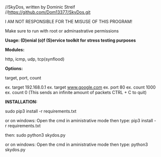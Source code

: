 //SkyDos, written by Dominic Streif
//https://github.com/Dom13377/SkyDos.git

I AM NOT RESPONSIBLE FOR THE MISUSE OF THIS PROGRAM!

Make sure to run with root or adminastrative permissions

**Usage:
(D)enial (o)f (S)ervice toolkit for stress testing purposes**

**Modules:**

http, icmp, udp, tcp(synflood)

**Options:**

target, port, count

ex. target 192.168.0.1
ex. target www.google.com
ex. port 80
ex. count 1000
ex. count 0 (This sends an infinite amount of packets CTRL + C to quit)

**INSTALLATION:**

sudo pip3 install -r requirements.txt

or on windows:
Open the cmd in aministrative mode then type: pip3 install -r requirements.txt

then:
sudo python3 skydos.py

or on windows:
Open the cmd in aministrative mode then type: python3 skydos.py
